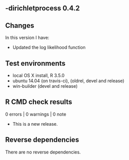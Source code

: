 -dirichletprocess 0.4.2
-----------------------



## Changes
In this version I have:

* Updated the log likelihood function


## Test environments
* local OS X install, R 3.5.0
* ubuntu 14.04 (on travis-ci), (oldrel, devel and release)
* win-builder (devel and release)

## R CMD check results

0 errors | 0 warnings | 0 note

* This is a new release.

## Reverse dependencies

There are no reverse dependencies.
